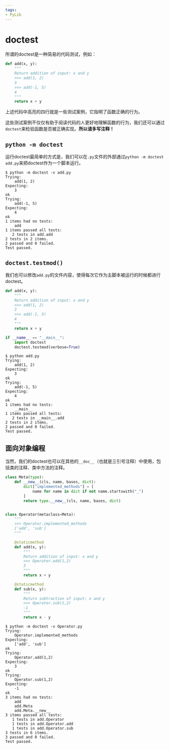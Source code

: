 ```yaml
---
tags:
- PyLib
---
```


# doctest

所谓的doctest是一种简易的代码测试，例如：

```python hl_lines="4-7" title="add.py"
def add(x, y):
    """
    Return addition of input: x and y
    >>> add(1, 2)
    3
    >>> add(-1, 5)
    4
    """
    return x + y
```

上述代码中高亮的四行就是一些测试案例，它指明了函数正确的行为。

这些测试案例不仅仅有助于阅读代码的人更好地理解函数的行为，我们还可以通过`doctest`来检验函数是否被正确实现。**所以请多写注释！**

## `python -m doctest`
运行doctest最简单的方式是，我们可以在`.py`文件的外部通过`python -m doctest add.py`来把doctest作为一个脚本运行。

<div class='console'>

```console
$ python -m doctest -v add.py
Trying:
    add(1, 2)
Expecting:
    3
ok
Trying:
    add(-1, 5)
Expecting:
    4
ok
1 items had no tests:
    add
1 items passed all tests:
   2 tests in add.add
2 tests in 2 items.
2 passed and 0 failed.
Test passed.

```

</div>

## `doctest.testmod()`
我们也可以修改`add.py`的文件内容，使得每次它作为主脚本被运行的时候都进行doctest。

```python title="add.py" hl_lines="11-13"
def add(x, y):
    """
    Return addition of input: x and y
    >>> add(1, 2)
    3
    >>> add(-1, 5)
    4
    """
    return x + y

if __name__ == "__main__":
    import doctest
    doctest.testmod(verbose=True)

```

<div class='console'>

```console
$ python add.py
Trying:
    add(1, 2)
Expecting:
    3
ok
Trying:
    add(-1, 5)
Expecting:
    4
ok
1 items had no tests:
    __main__
1 items passed all tests:
   2 tests in __main__.add
2 tests in 2 items.
2 passed and 0 failed.
Test passed.

```

</div>

## 面向对象编程

当然，我们的doctest也可以在其他的`__doc__`（也就是三引号注释）中使用，包括类的注释、类中方法的注释。

```python title="Operator.py"
class Meta(type):
    def __new__(cls, name, bases, dict):
        dict["implemented_methods"] = [
            name for name in dict if not name.startswith("_")
        ]
        return type.__new__(cls, name, bases, dict)


class Operator(metaclass=Meta):
    """
    >>> Operator.implemented_methods
    ['add', 'sub']
    """

    @staticmethod
    def add(x, y):
        """
        Return addition of input: x and y
        >>> Operator.add(1,2)
        3
        """
        return x + y

    @staticmethod
    def sub(x, y):
        """
        Return subtraction of input: x and y
        >>> Operator.sub(1,2)
        -1
        """
        return x - y

```

<div class='console'>

```console
$ python -m doctest -v Operator.py
Trying:
    Operator.implemented_methods
Expecting:
    ['add', 'sub']
ok
Trying:
    Operator.add(1,2)
Expecting:
    3
ok
Trying:
    Operator.sub(1,2)
Expecting:
    -1
ok
3 items had no tests:
    add
    add.Meta
    add.Meta.__new__
3 items passed all tests:
   1 tests in add.Operator
   1 tests in add.Operator.add
   1 tests in add.Operator.sub
3 tests in 6 items.
3 passed and 0 failed.
Test passed.

```

</div>